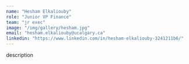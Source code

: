 ```yaml
---
name: "Hesham Elkaliouby"
role: "Junior VP Finance"
team: "jr exec"
image: "/img/gallery/hesham.jpg"
email: "hesham.elkaliouby@ucalgary.ca"
linkedin: "https://www.linkedin.com/in/hesham-elkaliouby-3241211b6/"
---
```


description